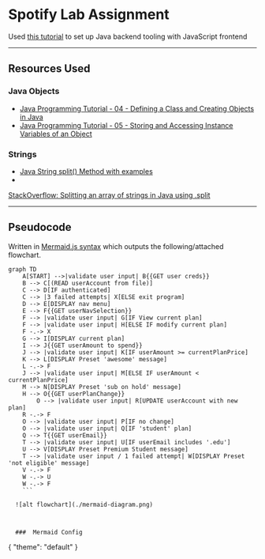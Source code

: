 # Spotify Lab Assignment

Used [this tutorial](https://andrew-flower.com/blog/Spring-Boot-and-React-1) to
set up Java backend tooling with JavaScript frontend

________

## Resources Used

### Java Objects
- [Java Programming Tutorial - 04 - Defining a Class and Creating Objects in
  Java](https://www.youtube.com/watch?v=4xKihjI6HJ0)
- [Java Programming Tutorial - 05 - Storing and Accessing Instance Variables of
  an Object](https://www.youtube.com/watch?v=q4vknQYjHy8)

### Strings
- [Java String split() Method with examples](https://beginnersbook.com/2013/12/java-string-split-method-example/)
-
[StackOverflow: Splitting an array of strings in Java using .split](https://stackoverflow.com/questions/19431710/splitting-an-array-of-strings-in-java-using-split)
________

## Pseudocode

Written in [Mermaid.js syntax](https://mermaid-js.github.io/mermaid/) which outputs the following/attached flowchart.


```
graph TD
    A[START] -->|validate user input| B{{GET user creds}}
    B --> C[(READ userAccount from file)]
    C --> D[IF authenticated]
    C --> |3 failed attempts| X[ELSE exit program]
    D --> E[DISPLAY nav menu]
    E --> F{{GET userNavSelection}}
    F --> |validate user input| G[IF View current plan]
    F --> |validate user input| H[ELSE IF modify current plan]
    F -.-> X
    G --> I[DISPLAY current plan]
    I --> J{{GET userAmount to spend}}
    J --> |validate user input| K[IF userAmount >= currentPlanPrice]
    K --> L[DISPLAY Preset 'awesome' message]
    L -.-> F
    J --> |validate user input| M[ELSE IF userAmount < currentPlanPrice]
    M --> N[DISPLAY Preset 'sub on hold' message]
    H --> O{{GET userPlanChange}}
        O --> |validate user input| R[UPDATE userAccount with new plan]
    R -.-> F
    O --> |validate user input| P[IF no change]
    O --> |validate user input| Q[IF 'student' plan]
    Q --> T{{GET userEmail}}
    T --> |validate user input| U[IF userEmail includes '.edu']
    U --> V[DISPLAY Preset Premium Student message]
    T --> |validate user input / 1 failed attempt| W[DISPLAY Preset 'not eligible' message]
    V -.-> F
    W -.-> U
    W -.-> F
    ```
    
  ![alt flowchart](./mermaid-diagram.png)
    
    
    
  ###  Mermaid Config
```
{
  "theme": "default"
}
```
